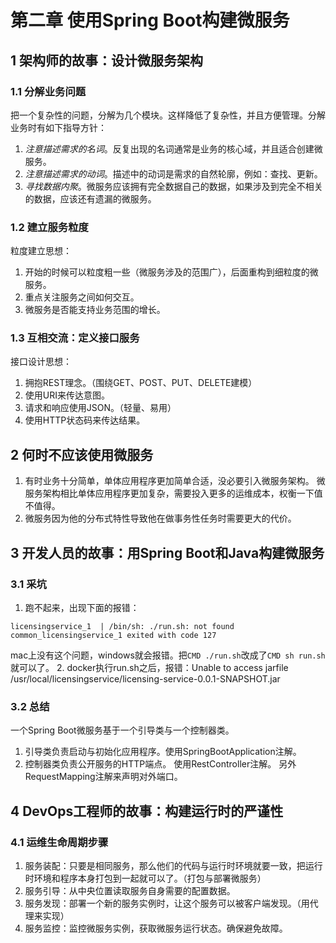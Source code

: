 # 第二章 使用Spring Boot构建微服务

## 1 架构师的故事：设计微服务架构
### 1.1 分解业务问题
把一个复杂性的问题，分解为几个模块。这样降低了复杂性，并且方便管理。分解业务时有如下指导方针：
1. *注意描述需求的名词*。反复出现的名词通常是业务的核心域，并且适合创建微服务。
2. *注意描述需求的动词*。描述中的动词是需求的自然轮廓，例如：查找、更新。
3. *寻找数据内聚*。微服务应该拥有完全数据自己的数据，如果涉及到完全不相关的数据，应该还有遗漏的微服务。
### 1.2 建立服务粒度
粒度建立思想：
1. 开始的时候可以粒度粗一些（微服务涉及的范围广），后面重构到细粒度的微服务。
2. 重点关注服务之间如何交互。
3. 微服务是否能支持业务范围的增长。
### 1.3 互相交流：定义接口服务
接口设计思想：
1. 拥抱REST理念。（围绕GET、POST、PUT、DELETE建模）
2. 使用URI来传达意图。
3. 请求和响应使用JSON。（轻量、易用）
4. 使用HTTP状态码来传达结果。

## 2 何时不应该使用微服务
1. 有时业务十分简单，单体应用程序更加简单合适，没必要引入微服务架构。 微服务架构相比单体应用程序更加复杂，需要投入更多的运维成本，权衡一下值不值得。
2. 微服务因为他的分布式特性导致他在做事务性任务时需要更大的代价。

## 3 开发人员的故事：用Spring Boot和Java构建微服务
### 3.1 采坑
1. 跑不起来，出现下面的报错：
```
licensingservice_1  | /bin/sh: ./run.sh: not found
common_licensingservice_1 exited with code 127
```
mac上没有这个问题，windows就会报错。把`CMD ./run.sh`改成了`CMD sh run.sh`就可以了。
2. docker执行run.sh之后，报错：Unable to access jarfile /usr/local/licensingservice/licensing-service-0.0.1-SNAPSHOT.jar

### 3.2 总结
 一个Spring Boot微服务基于一个引导类与一个控制器类。
 1. 引导类负责启动与初始化应用程序。使用SpringBootApplication注解。
 2. 控制器类负责公开服务的HTTP端点。 使用RestController注解。 另外RequestMapping注解来声明对外端口。

## 4 DevOps工程师的故事：构建运行时的严谨性
### 4.1 运维生命周期步骤
1. 服务装配：只要是相同服务，那么他们的代码与运行时环境就要一致，把运行时环境和程序本身打包到一起就可以了。（打包与部署微服务）
2. 服务引导：从中央位置读取服务自身需要的配置数据。
3. 服务发现：部署一个新的服务实例时，让这个服务可以被客户端发现。（用代理来实现）
4. 服务监控：监控微服务实例，获取微服务运行状态。确保避免故障。
